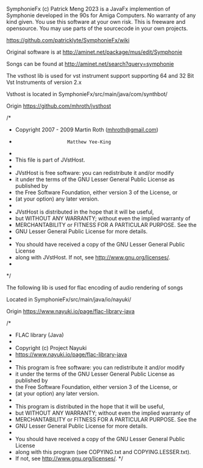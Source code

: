 SymphonieFx (c) Patrick Meng 2023 is a JavaFx implemention of Symphonie developed in the 90s for Amiga Computers.
No warranty of any kind given. You use this software at your own risk. This is freeware and opensource.
You may use parts of the sourcecode in your own projects.

https://github.com/patricklyte/SymphonieFx/wiki

Original software is at
http://aminet.net/package/mus/edit/Symphonie

Songs can be found at
http://aminet.net/search?query=symphonie


The vsthost lib is used for vst instrument support supporting 64 and 32 Bit Vst Instruments of version 2.x 

Vsthost is located in SymphonieFx/src/main/java/com/synthbot/

Origin https://github.com/mhroth/jvsthost 

/*
 *  Copyright 2007 - 2009 Martin Roth (mhroth@gmail.com)
 *                        Matthew Yee-King
 * 
 *  This file is part of JVstHost.
 *
 *  JVstHost is free software: you can redistribute it and/or modify
 *  it under the terms of the GNU Lesser General Public License as published by
 *  the Free Software Foundation, either version 3 of the License, or
 *  (at your option) any later version.
 *
 *  JVstHost is distributed in the hope that it will be useful,
 *  but WITHOUT ANY WARRANTY; without even the implied warranty of
 *  MERCHANTABILITY or FITNESS FOR A PARTICULAR PURPOSE.  See the
 *  GNU Lesser General Public License for more details.
 *  
 *  You should have received a copy of the GNU Lesser General Public License
 *  along with JVstHost.  If not, see <http://www.gnu.org/licenses/>.
 *
 */
  
  
  
The following lib is used for flac encoding of audio rendering of songs

Located in SymphonieFx/src/main/java/io/nayuki/

Origin https://www.nayuki.io/page/flac-library-java


/* 
 * FLAC library (Java)
 * 
 * Copyright (c) Project Nayuki
 * https://www.nayuki.io/page/flac-library-java
 * 
 * This program is free software: you can redistribute it and/or modify
 * it under the terms of the GNU Lesser General Public License as published by
 * the Free Software Foundation, either version 3 of the License, or
 * (at your option) any later version.
 * 
 * This program is distributed in the hope that it will be useful,
 * but WITHOUT ANY WARRANTY; without even the implied warranty of
 * MERCHANTABILITY or FITNESS FOR A PARTICULAR PURPOSE.  See the
 * GNU Lesser General Public License for more details.
 * 
 * You should have received a copy of the GNU Lesser General Public License
 * along with this program (see COPYING.txt and COPYING.LESSER.txt).
 * If not, see <http://www.gnu.org/licenses/>.
 */
